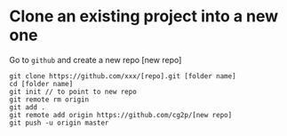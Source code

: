 # Clone an existing project into a new one

Go to `github` and create a new repo [new repo]
```
git clone https://github.com/xxx/[repo].git [folder name]
cd [folder name]
git init // to point to new repo
git remote rm origin
git add .
git remote add origin https://github.com/cg2p/[new repo]
git push -u origin master
```
